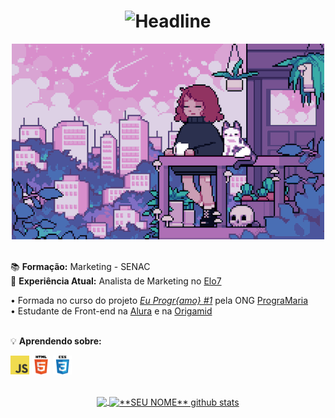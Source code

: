 ### 
<h1 align="center">
  <div align=center>
    <img
      src="https://readme-typing-svg.herokuapp.com?color=F79FB3&size=32&center=true&vCenter=true&width=600&height=50&lines=Oii,+eu+sou+a+Carol!💟%F0%9F%91%8B;"
      alt="Headline" />
  </div>
</h1>

<div align=center>
<img src="no adventure here___.gif">
</div>
<br>

📚 **Formação:** Marketing - SENAC
<br>
💼 **Experiência Atual:** Analista de Marketing no <a href="https://www.elo7.com.br/">Elo7</a><br>


• Formada no curso do projeto <a href="https://www.programaria.org/curso-online-euprogramo/"><em>Eu Progr{amo} #1</em></a> pela ONG <a href="https://www.programaria.org/">PrograMaria</a><br>
• Estudante de Front-end na <a href="https://www.alura.com.br/">Alura</a> e na <a href="https://www.origamid.com/">Origamid</a><br>
<br>

💡 **Aprendendo sobre:**

<code><img height="30" src="https://raw.githubusercontent.com/github/explore/80688e429a7d4ef2fca1e82350fe8e3517d3494d/topics/javascript/javascript.png"></code>
<code><img height="30" src="https://raw.githubusercontent.com/github/explore/80688e429a7d4ef2fca1e82350fe8e3517d3494d/topics/html/html.png"></code>
<code><img height="30" src="https://raw.githubusercontent.com/github/explore/80688e429a7d4ef2fca1e82350fe8e3517d3494d/topics/css/css.png"></code><br>
<br>

<div align=center>
<a href="https://github.com/carolinwq">
  <img align="center" src="https://github-readme-stats.vercel.app/api/top-langs/?username=carolinwq&theme=dracula&hide_langs_below=1" />
</a>
<a href="https://github.com/carolinwq">
 <img align="center" src="https://github-readme-stats.vercel.app/api?username=carolinwq&show_icons=true&theme=dracula&line_height=27" alt="**SEU NOME** github stats"/>
 </div>
</a>
<br>
<br>




